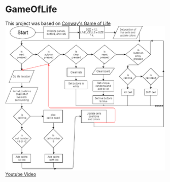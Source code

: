 # GameOfLife
This project was based on <a href="https://en.wikipedia.org/wiki/Conway%27s_Game_of_Life">Conway's Game of Life</a>
<img src="GameOfLifeFlowChart.png">
<a href ="https://youtu.be/W3y0SwyUBA8">Youtube Video</a>

